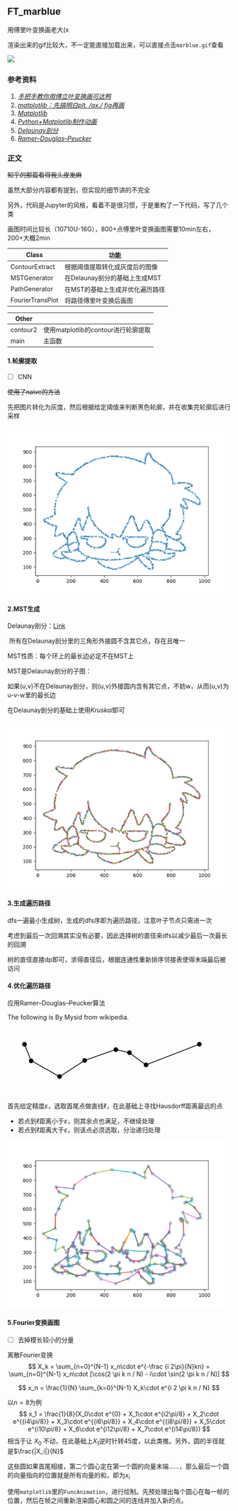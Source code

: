 ## FT_marblue

用傅里叶变换画老大(x

渲染出来的gif比较大，不一定能直接加载出来，可以直接点击`marblue.gif`查看

![](marblue.gif)



### 参考资料

1. [_手把手教你用傅立叶变换画可达鸭_](https://zhuanlan.zhihu.com/p/72632360)
2. [_matplotlib：先搞明白plt. /ax./ fig再画_](https://zhuanlan.zhihu.com/p/93423829)
3. [_Matplotlib_](https://www.matplotlib.org.cn/)
4. [_Python+Matplotlib制作动画_](https://www.cnblogs.com/endlesscoding/p/10308111.html)
5. [_Delaunay剖分_](http://www.geom.uiuc.edu/~samuelp/del_project.html)
6. [_Ramer–Douglas–Peucker_](https://en.wikipedia.org/wiki/Ramer%E2%80%93Douglas%E2%80%93Peucker_algorithm)



### 正文

~~知乎的那篇看得我头皮发麻~~

虽然大部分内容都有提到，但实现的细节讲的不完全

另外，代码是Jupyter的风格，看着不是很习惯，于是重构了一下代码，写了几个类

画图时间比较长（10710U-16G），800+点傅里叶变换画图需要10min左右，200+大概2min

| Class            | 功能                            |
| ---------------- | ------------------------------- |
| ContourExtract   | 根据阈值提取转化成灰度后的图像  |
| MSTGenerator     | 在Delaunay剖分的基础上生成MST   |
| PathGenerator    | 在MST的基础上生成并优化遍历路径 |
| FourierTransPlot | 将路径傅里叶变换后画图          |

| Other    |                                     |
| -------- | ----------------------------------- |
| contour2 | 使用matplotlib的contour进行轮廓提取 |
| main     | 主函数                              |



#### 1.轮廓提取

- [ ] CNN

~~使用了naive的方法~~

先把图片转化为灰度，然后根据给定阈值来判断黑色轮廓，并在收集完轮廓后进行采样

![](stage1.png)



#### 2.MST生成

Delaunay剖分：[Link](http://www.geom.uiuc.edu/~samuelp/del_project.html)

​	所有在Delaunay剖分里的三角形外接圆不含其它点，存在且唯一

MST性质：每个环上的最长边必定不在MST上

MST是Delaunay剖分的子图：

​	如果(u,v)不在Delaunay剖分，则(u,v)外接圆内含有其它点，不妨w，从而(u,v)为u-v-w里的最长边

在Delaunay剖分的基础上使用$Kruskal$即可

![](stage2.png)



#### 3.生成遍历路径

dfs一遍最小生成树，生成的dfs序即为遍历路径，注意叶子节点只需进一次

考虑到最后一次回溯其实没有必要，因此选择树的直径来dfs以减少最后一次最长的回溯

树的直径直接dp即可，求得直径后，根据连通性重新排序邻接表使得末端最后被访问



#### 4.优化遍历路径

应用Ramer–Douglas–Peucker算法

The following is By Mysid from wikipedia.

![](Douglas-Peucker_animated.gif)

首先给定精度$\varepsilon$，选取首尾点做直线$\ell$，在此基础上寻找Hausdorff距离最远的点

- 若点到$\ell$距离小于$\varepsilon$，则其余点也满足，不继续处理
- 若点到$\ell$距离大于$\varepsilon$，则该点必须选取，分治递归处理

![](stage4.png)



#### 5.Fourier变换画图

- [ ] 去掉模长较小的分量

离散Fourier变换
$$
X_k = \sum_{n=0}^{N-1} x_n\cdot e^{-\frac {i 2\pi}{N}kn} = \sum_{n=0}^{N-1} x_n\cdot [\cos(2 \pi k n / N) - i\cdot \sin(2 \pi k n / N)]
$$

$$
x_n = \frac{1}{N} \sum_{k=0}^{N-1} X_k\cdot e^{i 2 \pi k n / N}
$$

以$n=8$为例
$$
x_1 = \frac{1}{8}(X_0\cdot e^{0} + X_1\cdot e^{i2\pi/8} + X_2\cdot e^{{i4\pi/8}} + X_3\cdot e^{{i6\pi/8}} + X_4\cdot e^{{i8\pi/8}} + X_5\cdot e^{i10\pi/8} + X_6\cdot e^{i12\pi/8} + X_7\cdot e^{i14\pi/8})
$$
相当于让 $X_0$ 不动，在此基础上$X_1$逆时针转45度，以此类推。另外，圆的半径就是$\frac{|X_i|}{N}$

这些圆如果首尾相接，第二个圆心定在第一个圆的向量末端……，那么最后一个圆的向量指向的位置就是所有向量的和，即为$x_i$

使用`matplotlib`里的`FuncAnimation`，进行绘制。先预处理出每个圆心在每一帧的位置，然后在帧之间重新渲染圆心和圆之间的连线并加入新的点。
